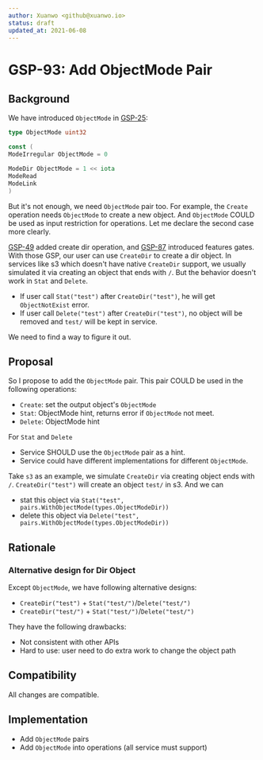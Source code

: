 ```yaml
---
author: Xuanwo <github@xuanwo.io>
status: draft
updated_at: 2021-06-08
---
```


# GSP-93: Add ObjectMode Pair

## Background

We have introduced `ObjectMode` in [GSP-25]:

```go
type ObjectMode uint32

const (
ModeIrregular ObjectMode = 0

ModeDir ObjectMode = 1 << iota
ModeRead
ModeLink
)
```

But it's not enough, we need `ObjectMode` pair too. For example, the `Create` operation needs `ObjectMode` to create a new object. And `ObjectMode` COULD be used as input restriction for operations. Let me declare the second case more clearly.

[GSP-49] added create dir operation, and [GSP-87] introduced features gates. With those GSP, our user can use `CreateDir` to create a dir object. In services like s3 which doesn't have native `CreateDir` support, we usually simulated it via creating an object that ends with `/`. But the behavior doesn't work in `Stat` and `Delete`.

- If user call `Stat("test")` after `CreateDir("test")`, he will get `ObjectNotExist` error.
- If user call `Delete("test")` after `CreateDir("test")`, no object will be removed and `test/` will be kept in service.

We need to find a way to figure it out.

## Proposal

So I propose to add the `ObjectMode` pair. This pair COULD be used in the following operations:

- `Create`: set the output object's `ObjectMode`
- `Stat`: ObjectMode hint, returns error if `ObjectMode` not meet.
- `Delete`: ObjectMode hint

For `Stat` and `Delete`

- Service SHOULD use the `ObjectMode` pair as a hint.
- Service could have different implementations for different `ObjectMode`.

Take `s3` as an example, we simulate `CreateDir` via creating object ends with `/`. `CreateDir("test")` will create an object `test/` in s3. And we can

- stat this object via `Stat("test", pairs.WithObjectMode(types.ObjectModeDir))`
- delete this object via `Delete("test", pairs.WithObjectMode(types.ObjectModeDir))`

## Rationale

### Alternative design for Dir Object

Except `ObjectMode`, we have following alternative designs:

- `CreateDir("test")` + `Stat("test/")`/`Delete("test/")`
- `CreateDir("test/")` + `Stat("test/")`/`Delete("test/")`

They have the following drawbacks:

- Not consistent with other APIs
- Hard to use: user need to do extra work to change the object path

## Compatibility

All changes are compatible.

## Implementation

- Add `ObjectMode` pairs
- Add `ObjectMode` into operations (all service must support)

[GSP-25]: ./25-object-mode.md
[GSP-49]: ./49-add-create-dir-operation.md
[GSP-87]: ./87-feature-gates.md
